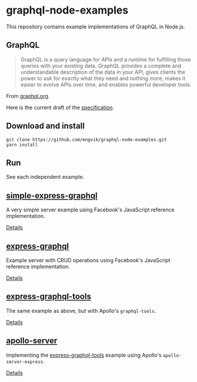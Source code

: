 # graphql-node-examples

This repository contains example implementations of GraphQL in Node.js.

## GraphQL

> GraphQL is a query language for APIs and a runtime for fulfilling those queries with your existing data. GraphQL provides a complete and understandable description of the data in your API, gives clients the power to ask for exactly what they need and nothing more, makes it easier to evolve APIs over time, and enables powerful developer tools.

From [graphql.org](http://graphql.org/).

Here is the current draft of the [specification](https://facebook.github.io/graphql/).

## Download and install

```
git clone https://github.com/engvik/graphql-node-examples.git
yarn install
```

## Run

See each independent example.

## [simple-express-graphql](https://github.com/engvik/graphql-node-examples/tree/master/simple-express-graphql)

A very simple server example using Facebook's JavaScript reference implementation.

[Details](https://github.com/engvik/graphql-node-examples/blob/master/simple-express-graphql/README.md)

## [express-graphql](https://github.com/engvik/graphql-node-examples/tree/master/express-graphql)

Example server with CRUD operations using Facebook's JavaScript reference implementation.

[Details](https://github.com/engvik/graphql-node-examples/blob/master/express-graphql/README.md)

## [express-graphql-tools](https://github.com/engvik/graphql-node-examples/tree/master/express-graphql-tools)

The same example as above, but with Apollo's `graphql-tools`.

[Details](https://github.com/engvik/graphql-node-examples/blob/master/express-graphql-tools/README.md)

## [apollo-server](https://github.com/engvik/graphql-node-examples/tree/master/apollo-server)

Implementing the [express-graphql-tools](https://github.com/engvik/graphql-node-examples/tree/master/express-graphql-tools) example using Apollo's `apollo-server-express`.

[Details](https://github.com/engvik/graphql-node-examples/blob/master/apollo-server/README.md)
